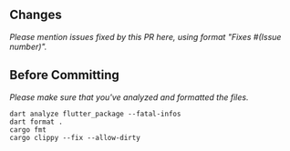 ## Changes

_Please mention issues fixed by this PR here, using format "Fixes #(Issue number)"._

## Before Committing

_Please make sure that you've analyzed and formatted the files._

```
dart analyze flutter_package --fatal-infos
dart format .
cargo fmt
cargo clippy --fix --allow-dirty
```
